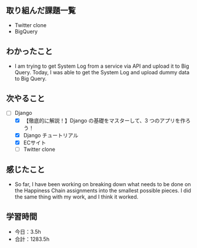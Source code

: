 ## 取り組んだ課題一覧
- Twitter clone
- BigQuery 

## わかったこと
- I am trying to get System Log from a service via API and upload it to Big Query. Today, I was able to get the System Log and upload dummy data to Big Query.

## 次やること
- [ ] Django
   - [x] 【徹底的に解説！】Django の基礎をマスターして、3 つのアプリを作ろう！
   - [x] Django チュートリアル
   - [x] ECサイト
   - [ ] Twitter clone

## 感じたこと
- So far, I have been working on breaking down what needs to be done on the Happiness Chain assignments into the smallest possible pieces. I did the same thing with my work, and I think it worked.

## 学習時間

- 今日：3.5h
- 合計：1283.5h